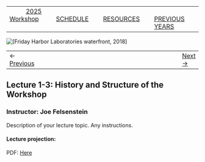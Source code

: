 
|        |        |        |    |
|--------|---------------------------------------------|--------------------|------------------------------------------|
| &nbsp;&nbsp;&nbsp;&nbsp;&nbsp;&nbsp;&nbsp;&nbsp;&nbsp; [2025 Workshop](/index.html) &nbsp;&nbsp;&nbsp;&nbsp;&nbsp;&nbsp;&nbsp;&nbsp;&nbsp; | &nbsp;&nbsp;&nbsp;&nbsp;&nbsp;&nbsp;&nbsp;&nbsp;&nbsp;&nbsp;&nbsp;&nbsp; [SCHEDULE](/2025/schedule.html) &nbsp;&nbsp;&nbsp;&nbsp;&nbsp;&nbsp;&nbsp;&nbsp;&nbsp; | &nbsp;&nbsp;&nbsp;&nbsp;&nbsp;&nbsp;&nbsp;&nbsp;&nbsp;&nbsp;&nbsp;&nbsp; [RESOURCES](/2025/resources.html) &nbsp;&nbsp;&nbsp;&nbsp;&nbsp;&nbsp;&nbsp;&nbsp;&nbsp; | &nbsp;&nbsp;&nbsp;&nbsp;&nbsp;&nbsp;&nbsp;&nbsp;&nbsp; [PREVIOUS YEARS](2025/previous.html) &nbsp;&nbsp;&nbsp;&nbsp;&nbsp;&nbsp; |


<div align="left">
<img src="/media/FHLimage2018b.jpg" alt="[Friday Harbor Laboratories waterfront, 2018]">
</div>


<table><tr><td>&larr; <a href="/2025/lecture1-2/lecture1-2.html">Previous</a></td><td width="772">&nbsp;</td><td> <a href="/2025/exercise1-1/exercise1-1.html">Next &rarr;</a></td></tr></table>

## Lecture 1-3: History and Structure of the Workshop ##

### Instructor: Joe Felsenstein ###
  
Description of your lecture topic. Any instructions.
  
#### Lecture projection: ####
  
PDF: [Here](history.pdf)

